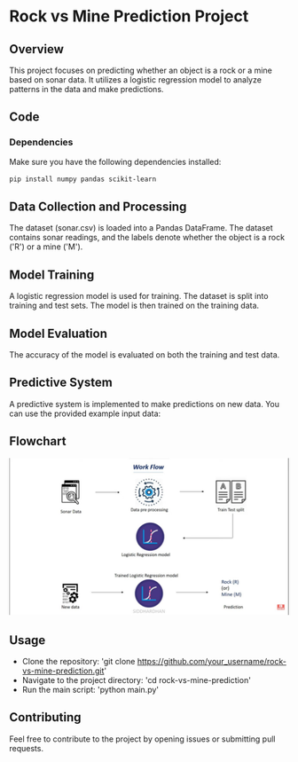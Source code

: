 # Rock vs Mine Prediction Project

## Overview

This project focuses on predicting whether an object is a rock or a mine based on sonar data. It utilizes a logistic regression model to analyze patterns in the data and make predictions.

## Code

### Dependencies

Make sure you have the following dependencies installed:

```bash
pip install numpy pandas scikit-learn
```

## Data Collection and Processing
The dataset (sonar.csv) is loaded into a Pandas DataFrame. The dataset contains sonar readings, and the labels denote whether the object is a rock ('R') or a mine ('M').

## Model Training
A logistic regression model is used for training. The dataset is split into training and test sets. The model is then trained on the training data.

## Model Evaluation
The accuracy of the model is evaluated on both the training and test data.

## Predictive System
A predictive system is implemented to make predictions on new data. You can use the provided example input data:

## Flowchart
![alt text](https://github.com/atharv-451/Rock-vs-Mine-Prediction/blob/main/screenshots/Flowchart.jpg)

## Usage
- Clone the repository: 'git clone https://github.com/your_username/rock-vs-mine-prediction.git'
- Navigate to the project directory: 'cd rock-vs-mine-prediction'
- Run the main script: 'python main.py'

## Contributing
Feel free to contribute to the project by opening issues or submitting pull requests.
